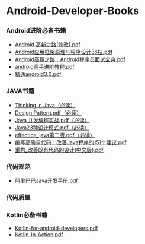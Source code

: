 # Android-Developer-Books



   

### Android进阶必备书籍
   * [Android 高新之路[修改].pdf](https://github.com/liuzhanta/Android-Developer-Books/blob/master/Books_Android/Android%20%E9%AB%98%E6%96%B0%E4%B9%8B%E8%B7%AF%5B%E4%BF%AE%E6%94%B9%5D.pdf)
   * [Android应用框架原理与程序设计36技.pdf](https://github.com/liuzhanta/Android-Developer-Books/blob/master/Books_Android/Android%E5%BA%94%E7%94%A8%E6%A1%86%E6%9E%B6%E5%8E%9F%E7%90%86%E4%B8%8E%E7%A8%8B%E5%BA%8F%E8%AE%BE%E8%AE%A136%E6%8A%80.pdf)
   * [Android高薪之路：Android程序员面试宝典.pdf](https://github.com/liuzhanta/Android-Developer-Books/blob/master/Books_Android/Android%E9%AB%98%E8%96%AA%E4%B9%8B%E8%B7%AF%EF%BC%9AAndroid%E7%A8%8B%E5%BA%8F%E5%91%98%E9%9D%A2%E8%AF%95%E5%AE%9D%E5%85%B8.pdf)
   * [android高手进阶教程.pdf](https://github.com/liuzhanta/Android-Developer-Books/blob/master/Books_Android/android%E9%AB%98%E6%89%8B%E8%BF%9B%E9%98%B6%E6%95%99%E7%A8%8B.pdf)
   * [精通android3.0.pdf](https://github.com/liuzhanta/Android-Developer-Books/blob/master/Books_Android/%E7%B2%BE%E9%80%9Aandroid3.0.pdf)

### JAVA书籍
 * [Thinking in Java（必读）](https://github.com/liuzhanta/Android-Developer-Books/blob/master/Books_Java/Thinking%20In%20Java%204(%E5%AE%8C%E7%BE%8E%E9%AB%98%E6%B8%85%E4%B8%AD%E6%96%87%E7%89%88).pdf)
 * [Design Pattern.pdf（必读）](https://github.com/liuzhanta/Android-Developer-Books/blob/master/Books_Java/Design%20Pattern.pdf)
 * [Java 并发编程实战.pdf（必读）](https://github.com/liuzhanta/Android-Developer-Books/blob/master/Books_Java/Java%20%E5%B9%B6%E5%8F%91%E7%BC%96%E7%A8%8B%E5%AE%9E%E6%88%98.pdf)
 * [Java23种设计模式.pdf（必读）](https://github.com/liuzhanta/Android-Developer-Books/blob/master/Books_Java/Java23%E7%A7%8D%E8%AE%BE%E8%AE%A1%E6%A8%A1%E5%BC%8F.pdf)
 * [effectice_java第二版.pdf（必读）](https://github.com/liuzhanta/Android-Developer-Books/blob/master/Books_Java/effectice_java%E7%AC%AC%E4%BA%8C%E7%89%88.pdf)
 * [编写高质量代码：改善Java程序的151个建议.pdf](https://github.com/liuzhanta/Android-Developer-Books/blob/master/Books_Java/%E7%BC%96%E5%86%99%E9%AB%98%E8%B4%A8%E9%87%8F%E4%BB%A3%E7%A0%81%EF%BC%9A%E6%94%B9%E5%96%84Java%E7%A8%8B%E5%BA%8F%E7%9A%84151%E4%B8%AA%E5%BB%BA%E8%AE%AE.pdf)
 * [重构_改善既有代码的设计(中文版).pdf](https://github.com/liuzhanta/Android-Developer-Books/blob/master/Books_Java/%E9%87%8D%E6%9E%84_%E6%94%B9%E5%96%84%E6%97%A2%E6%9C%89%E4%BB%A3%E7%A0%81%E7%9A%84%E8%AE%BE%E8%AE%A1(%E4%B8%AD%E6%96%87%E7%89%88).pdf)

### 代码规范
 * [阿里巴巴Java开发手册.pdf](https://github.com/liuzhanta/Android-Developer-Books/blob/master/Books_Java/%E9%98%BF%E9%87%8C%E5%B7%B4%E5%B7%B4Java%E5%BC%80%E5%8F%91%E6%89%8B%E5%86%8C.pdf)
 
 ### 代码质量
 
### Kotlin必备书籍
   * [Kotlin-for-android-developers.pdf](https://github.com/liuzhanta/Android-Developer-Books/blob/master/Books_Kotlin/kotlin-for-android-developers-zh.pdf)
   * [Kotlin-In-Action.pdf](https://github.com/liuzhanta/Android-Developer-Books/blob/master/Books_Kotlin/Kotlin%20in%20Action%20.pdf)
   

